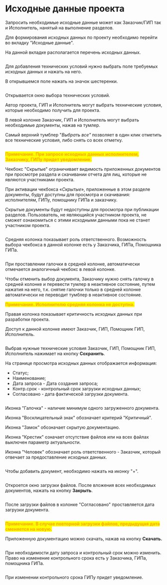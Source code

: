 # Исходные данные проекта

Запросить необходимые исходные данные может как Заказчик/ГИП так и Исполнитель, нанятый на выполнение разделов.

Для формирования исходных данных по проекту необходимо перейти во вкладку "Исходные данные".&#x20;

На данной вкладке располагается перечень исходных данных.

<figure><img src="../../gitbook/assets/image (300).png" alt=""><figcaption></figcaption></figure>

Для добавления технических условий нужно выбрать поле требуемых исходных данных и нажать на него.

В открывшемся поле нажать на значок шестеренки.&#x20;

<figure><img src="../../gitbook/assets/image (301).png" alt=""><figcaption></figcaption></figure>

Открывается окно выбора технических условий.

Автор проекта, ГИП и Исполнитель могут выбрать технические условия, которые необходимо получить для проекта.&#x20;

В левой колонке Заказчик, ГИП и Исполнитель могут выбрать необходимые документы, нажав на тумлер.

Самый верхний тумблер "_Выбрать все"_ позволяет в один клик отметить все технические условия, либо снять со всех отметку.

<figure><img src="../../gitbook/assets/image (304).png" alt=""><figcaption></figcaption></figure>

<mark style="color:orange;">**Примечание. При запросе исходных данных исполнителем, Заказчику, ГИПу придет уведомление.**</mark>

Чекбокс "Скрытые" ограничивает видимость приложенных документов при просмотре раздела и скачивании отчета для лиц, которые не являются участниками проекта.

При активации чекбокса «_Скрытые_», приложенные в этом разделе документы, будут доступны для просмотра и скачивания: исполнителям, ГИПу, помощнику ГИПа и заказчику.

Скрытые документы будут недоступны для просмотра при публикации разделов. Пользователь, не являющийся участником проекта, не сможет ознакомиться с этими исходными данными пока не станет участником проекта.

<figure><img src="../../gitbook/assets/image (306).png" alt=""><figcaption></figcaption></figure>

Средняя колонка показывает роль ответственного. Возможность выбора чекбокса в данной колонке есть у Заказчика, ГИПа, Помощника ГИПа.

<figure><img src="../../gitbook/assets/image (305).png" alt=""><figcaption></figcaption></figure>

При проставлении галочки в средней колонке, автоматически отмечается аналогичный чекбокс в левой колонке.

Чтобы отменить выбор документа, Заказчику нужно снять галочку в средней колонке и перевести тумлер в неактивное состояние, путем нажатия на него, т.к. снятие галочки только в средней колонке автоматически не переводит тумблер в неактивное состояние.&#x20;

<mark style="color:orange;">**Примечание. Исполнителю средняя колонка не доступна.**</mark>

Правая колонка показывает критичность исходных данных при разработки проекта.&#x20;

Доступ к данной колонке имеют Заказчик, ГИП, Помощник ГИП, Исполнитель.&#x20;

<figure><img src="../../gitbook/assets/image (307).png" alt=""><figcaption></figcaption></figure>

Выбрав нужные технические условия Заказчик, ГИП, Помощник ГИП, Исполнитель нажимает на кнопку **Сохранить**.

На странице просмотра исходных данных отображается информация:

* Статус;
* Наименование;
* Дата запроса  -  Дата создания запроса;
* Контр.срок - контрольный срок загрузки исходных данных;
* Согласовано - дата фактической загрузки документа.

<figure><img src="../../gitbook/assets/image (309).png" alt=""><figcaption></figcaption></figure>

Иконка "Галочка" - наличие минимум одного загруженного документа.

Иконка "Восклицательный знак" обозначает критерий "Критичный".

Иконка "Замок" обозначает скрытую документацию.

Иконка "Крестик" означает отсутствие файлов или на всех файлах выключен параметр актуальности.&#x20;

Иконка "Человек" обозначает роль ответственного - Заказчик, который отвечает за предоставление исходных данных.

<figure><img src="../../gitbook/assets/image (308).png" alt=""><figcaption></figcaption></figure>

Чтобы добавить документ, необходимо нажать на иконку "+".

<figure><img src="../../gitbook/assets/image (310).png" alt=""><figcaption></figcaption></figure>

Откроется окно загрузки файлов. После вложения всех необходимых документов, нажать на кнопку **Закрыть**.

<figure><img src="../../gitbook/assets/image (311).png" alt=""><figcaption></figcaption></figure>

После загрузки файлов в колонке "Согласовано" проставляется дата загрузки документа.

<figure><img src="../../gitbook/assets/image (312).png" alt=""><figcaption></figcaption></figure>

<mark style="color:orange;">**Примечание. В случае повторной загрузки файлов, предыдущая дата сменяется на новую.**</mark>

Приложенную документацию можно скачать, нажав на кнопку **Скачать.**

<figure><img src="../../gitbook/assets/image (313).png" alt=""><figcaption></figcaption></figure>

При необходимости дату запроса и контрольный срок можно изменить. Право на изменение контрольного срока есть у Заказчика, ГИПа, помощника ГИПа.

<figure><img src="../../gitbook/assets/image (314).png" alt=""><figcaption></figcaption></figure>

При изменении контрольного срока ГИПу придет уведомление.

